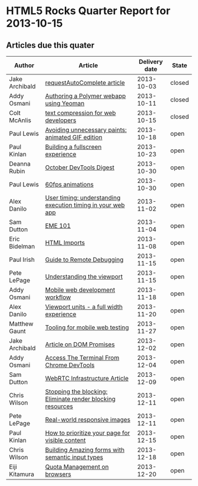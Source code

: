 HTML5 Rocks Quarter Report for 2013-10-15
=========================================

Articles due this quater
------------------------

|Author|Article|Delivery date|State|
|------|-------|-------------|-----|
|Jake Archibald|[requestAutoComplete article](https://github.com/html5rocks/www.html5rocks.com/issues/621)|2013-10-03|closed
|Addy Osmani|[Authoring a Polymer webapp using Yeoman](https://github.com/html5rocks/www.html5rocks.com/issues/571)|2013-10-11|closed
|Colt McAnlis|[text compression for web developers](https://github.com/html5rocks/www.html5rocks.com/issues/585)|2013-10-15|closed
|Paul Lewis|[Avoiding unnecessary paints: animated GIF edition](https://github.com/html5rocks/www.html5rocks.com/issues/632)|2013-10-18|open
|Paul Kinlan|[Building a fullscreen experience](https://github.com/html5rocks/www.html5rocks.com/issues/484)|2013-10-23|open
|Deanna Rubin|[October DevTools Digest](https://github.com/html5rocks/www.html5rocks.com/issues/529)|2013-10-30|open
|Paul Lewis|[60fps animations](https://github.com/html5rocks/www.html5rocks.com/issues/504)|2013-10-30|open
|Alex Danilo|[User timing: understanding execution timing in your web app](https://github.com/html5rocks/www.html5rocks.com/issues/486)|2013-11-02|open
|Sam Dutton|[EME 101](https://github.com/html5rocks/www.html5rocks.com/issues/512)|2013-11-04|open
|Eric Bidelman|[HTML Imports](https://github.com/html5rocks/www.html5rocks.com/issues/493)|2013-11-08|open
|Paul Irish|[Guide to Remote Debugging](https://github.com/html5rocks/www.html5rocks.com/issues/643)|2013-11-15|open
|Pete LePage|[Understanding the viewport](https://github.com/html5rocks/www.html5rocks.com/issues/488)|2013-11-15|open
|Addy Osmani|[Mobile web development workflow](https://github.com/html5rocks/www.html5rocks.com/issues/527)|2013-11-18|open
|Alex Danilo|[Viewport units - a full width experience](https://github.com/html5rocks/www.html5rocks.com/issues/480)|2013-11-20|open
|Matthew  Gaunt|[Tooling for mobile web testing](https://github.com/html5rocks/www.html5rocks.com/issues/645)|2013-11-27|open
|Jake Archibald|[Article on DOM Promises](https://github.com/html5rocks/www.html5rocks.com/issues/446)|2013-12-02|open
|Addy Osmani|[Access The Terminal From Chrome DevTools](https://github.com/html5rocks/www.html5rocks.com/issues/662)|2013-12-04|open
|Sam Dutton|[WebRTC Infrastructure Article](https://github.com/html5rocks/www.html5rocks.com/issues/646)|2013-12-09|open
|Chris Wilson|[Stopping the blocking: Eliminate render blocking resources](https://github.com/html5rocks/www.html5rocks.com/issues/509)|2013-12-11|open
|Pete LePage|[Real-world responsive images](https://github.com/html5rocks/www.html5rocks.com/issues/490)|2013-12-11|open
|Paul Kinlan|[How to prioritize your page for visible content](https://github.com/html5rocks/www.html5rocks.com/issues/508)|2013-12-15|open
|Chris Wilson|[Building Amazing forms with semantic input types](https://github.com/html5rocks/www.html5rocks.com/issues/482)|2013-12-18|open
|Eiji Kitamura|[Quota Management on browsers](https://github.com/html5rocks/www.html5rocks.com/issues/514)|2013-12-20|open
